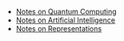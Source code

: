 - [Notes on Quantum Computing](./qc.md)
- [Notes on Artificial Intelligence](./ai.md)
- [Notes on Representations](./representations.md)

